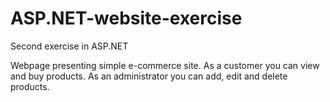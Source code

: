 # ASP.NET-website-exercise
Second exercise in ASP.NET

Webpage presenting simple e-commerce site. As a customer you can view and buy products. 
As an administrator you can add, edit and delete products.


